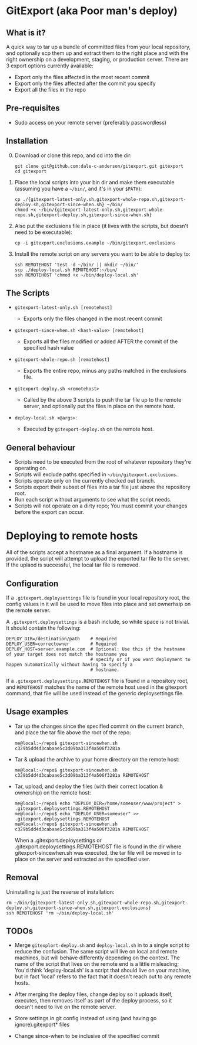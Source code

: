 # GitExport (aka Poor man's deploy)

## What is it?
A quick way to tar up a bundle of committed files from your local repository, and optionally scp them up and extract them to the right place and with the right ownership on a development, staging, or production server. There are 3 export options currently available:
 - Export only the files affected in the most recent commit
 - Export only the files affected after the commit you specify
 - Export all the files in the repo

## Pre-requisites

- Sudo access on your remote server (preferably passwordless)

## Installation
0) Download or clone this repo, and cd into the dir: 
   ```
   git clone git@github.com:dale-c-anderson/gitexport.git gitexport
   cd gitexport
   ```
  
1) Place the local scripts into your bin dir and make them executable (assuming you have a `~/bin/`, and it's in your `$PATH`):
   ```
   cp ./{gitexport-latest-only.sh,gitexport-whole-repo.sh,gitexport-deploy.sh,gitexport-since-when.sh} ~/bin/
   chmod +x ~/bin/{gitexport-latest-only.sh,gitexport-whole-repo.sh,gitexport-deploy.sh,gitexport-since-when.sh}
   ```

2) Also put the exclusions file in place (it lives with the scripts, but doesn't need to be executable):
   ```
   cp -i gitexport.exclusions.example ~/bin/gitexport.exclusions
   ```
 
3) Install the remote script on any servers you want to be able to deploy to:
   ```
   ssh REMOTEHOST 'test -d ~/bin/ || mkdir ~/bin/'
   scp ./deploy-local.sh REMOTEHOST:~/bin/
   ssh REMOTEHOST 'chmod +x ~/bin/deploy-local.sh'
   ```
 
## The Scripts
- `gitexport-latest-only.sh [remotehost]`
    - Exports only the files changed in the most recent commit

- `gitexport-since-when.sh <hash-value> [remotehost]`
    - Exports all the files modified or added AFTER the commit of the specified hash value

- `gitexport-whole-repo.sh [remotehost]`
    - Exports the entire repo, minus any paths matched in the exclusions file.

- `gitexport-deploy.sh <remotehost>`
    - Called by the above 3 scripts to push the tar file up to the remote server, and optionally put the files in place on the remote host.

- `deploy-local.sh <@args>`:
    - Executed by `gitexport-deploy.sh` on the remote host.

## General behaviour
- Scripts need to be executed from the root of whatever repository they're operating on.
- Scripts will exclude paths specified in `~/bin/gitexport.exclusions`.
- Scripts operate only on the currently checked out branch.
- Scripts export their subset of files into a tar file just above the repository root.
- Run each script without arguments to see what the script needs.
- Scripts will not operate on a dirty repo; You must commit your changes before the export can occur.

# Deploying to remote hosts

All of the scripts accept a hostname as a final argument. If a hostname is provided,
the script will attempt to upload the exported tar file to the server. If the uplaod is
successful, the local tar file is removed.

## Configuration
If a `.gitexport.deploysettings` file is found in your local repository root, the config
values in it will be used to move files into place and set ownerhsip on the
remote server.

A `.gitexport.deploysettings` is a bash include, so white space is not trivial. It should contain the following:
```
DEPLOY_DIR=/destination/path    # Required
DEPLOY_USER=correctowner        # Required
DEPLOY_HOST=server.example.com  # Optional: Use this if the hostname of your target does not match the hostname you
                                # specify or if you want deployment to happen automatically without having to specify a
                                # hostname.
```
If a `.gitexport.deploysettings.REMOTEHOST` file is found in a repository root, and
`REMOTEHOST` matches the name of the remote host used in the gitexport command, that
file will be used instead of the generic deploysettings file.

## Usage examples
- Tar up the changes since the specified commit on the current branch, and place the tar file above the root of the repo:
  ```
  me@local:~/repo$ gitexport-sincewhen.sh c329b5dd4d3cabaae5c3d09ba313f4a506f3281a
  ```

- Tar & upload the archive to your home directory on the remote host:
  ```
  me@local:~/repo$ gitexport-sincewhen.sh c329b5dd4d3cabaae5c3d09ba313f4a506f3281a REMOTEHOST
  ```

- Tar, upload, and deploy the files (with their correct location & ownership) on the remote host:
  ```
  me@local:~/repo$ echo "DEPLOY_DIR=/home/someuser/www/project" > .gitexport.deploysettings.REMOTEHOST
  me@local:~/repo$ echo "DEPLOY_USER=someuser" >> .gitexport.deploysettings.REMOTEHOST
  me@local:~/repo$ gitexport-sincewhen.sh c329b5dd4d3cabaae5c3d09ba313f4a506f3281a REMOTEHOST
  ```
  When a .gitexport.deploysettings or .gitexport.deploysettings.REMOTEHOST file is found in the dir where gitexport-sincewhen.sh was executed, the tar file will be moved in to place on the server and extracted as the specified user.


## Removal

Uninstalling is just the reverse of installation:
```
rm ~/bin/{gitexport-latest-only.sh,gitexport-whole-repo.sh,gitexport-deploy.sh,gitexport-since-when.sh,gitexport.exclusions}
ssh REMOTEHOST 'rm ~/bin/deploy-local.sh'
```



## TODOs
- Merge `gitexplort-deploy.sh` and `deploy-local.sh` in to a single script to reduce the confusion.
  The same script will live on local and remote machines, but will behave differently
  depending on the context. The name of the script that lives on the remote end is a little misleading;
  You'd think 'deploy-local.sh' is a script that should live on your machine, but
  in fact 'local' refers to the fact that it doesn't reach out to any remote hosts.

- After merging the deploy files, change deploy so it uploads itself, executes, then removes itself
  as part of the deploy process, so it doesn't need to live on the remote server.

- Store settings in git config instead of using (and having go ignore).gitexport* files

- Change since-when to be inclusive of the specified commit
